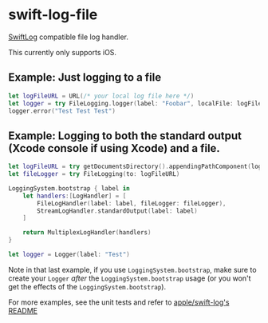 # swift-log-file

[SwiftLog](https://github.com/apple/swift-log) compatible file log handler.

This currently only supports iOS.

## Example: Just logging to a file

```swift
let logFileURL = URL(/* your local log file here */)
let logger = try FileLogging.logger(label: "Foobar", localFile: logFileURL)
logger.error("Test Test Test")
```

## Example: Logging to both the standard output (Xcode console if using Xcode) and a file.

```swift
let logFileURL = try getDocumentsDirectory().appendingPathComponent(logFileName)
let fileLogger = try FileLogging(to: logFileURL)

LoggingSystem.bootstrap { label in
    let handlers:[LogHandler] = [
        FileLogHandler(label: label, fileLogger: fileLogger),
        StreamLogHandler.standardOutput(label: label)
    ]

    return MultiplexLogHandler(handlers)
}

let logger = Logger(label: "Test")
```

Note in that last example, if you use `LoggingSystem.bootstrap`, make sure to create your `Logger` *after* the  `LoggingSystem.bootstrap` usage (or you won't get the effects of the `LoggingSystem.bootstrap`).

For more examples, see the unit tests and refer to [apple/swift-log's README](https://github.com/apple/swift-log#the-core-concepts)
